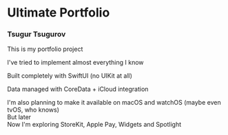 # Ultimate Portfolio
### Tsugur Tsugurov

This is my portfolio project

I've tried to implement almost everything I know

Built completely with SwiftUI (no UIKit at all)

Data managed with CoreData + iCloud integration

I'm also planning to make it available on macOS and watchOS (maybe even tvOS, who knows) </br>
But later </br>
Now I'm exploring StoreKit, Apple Pay, Widgets and Spotlight
